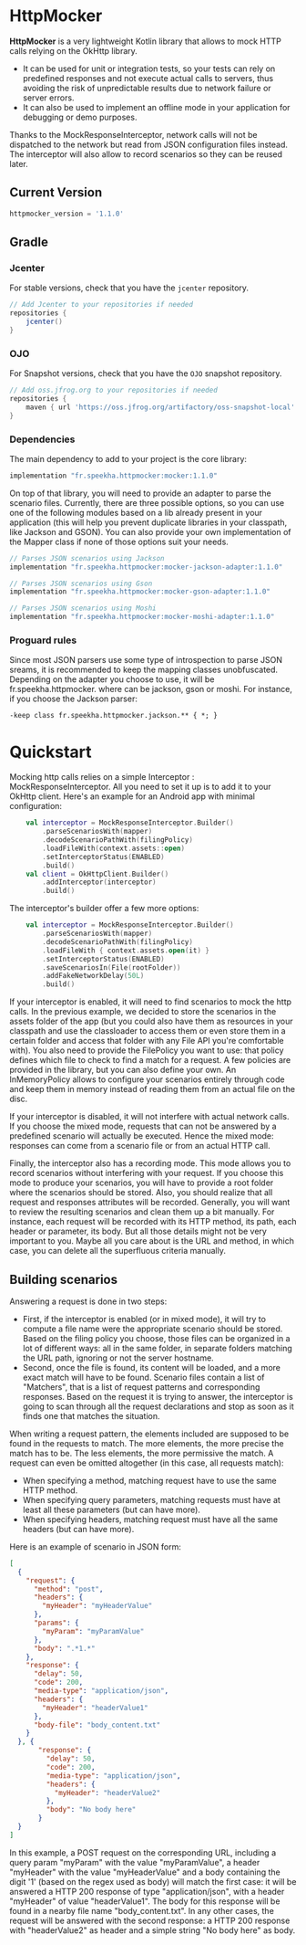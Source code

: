 # HttpMocker

**HttpMocker** is a very lightweight Kotlin library that allows to mock HTTP calls relying on the OkHttp library.

* It can be used for unit or integration tests, so your tests can rely on predefined responses and not
execute actual calls to servers, thus avoiding the risk of unpredictable results due to network failure or 
server errors. 
* It can also be used to implement an offline mode in your application for debugging or demo purposes.

Thanks to the MockResponseInterceptor, network calls will not be dispatched to the network but read from JSON
configuration files instead. The interceptor will also allow to record scenarios so they can be reused later.


## Current Version

```gradle
httpmocker_version = '1.1.0'
```

## Gradle 

### Jcenter 

For stable versions, check that you have the `jcenter` repository. 

```gradle
// Add Jcenter to your repositories if needed
repositories {
	jcenter()    
}
```

### OJO

For Snapshot versions, check that you have the `OJO` snapshot repository. 

```gradle
// Add oss.jfrog.org to your repositories if needed
repositories {
    maven { url 'https://oss.jfrog.org/artifactory/oss-snapshot-local' }
}
```

### Dependencies

The main dependency to add to your project is the core library:

```gradle
implementation "fr.speekha.httpmocker:mocker:1.1.0"
```

On top of that library, you will need to provide an adapter to parse the scenario files. Currently, there are three
possible options, so you can use one of the following modules based on a lib already present in your application 
(this will help you prevent duplicate libraries in your classpath, like Jackson and GSON). You can also provide 
your own implementation of the Mapper class if none of those options suit your needs.
```gradle
// Parses JSON scenarios using Jackson
implementation "fr.speekha.httpmocker:mocker-jackson-adapter:1.1.0"

// Parses JSON scenarios using Gson
implementation "fr.speekha.httpmocker:mocker-gson-adapter:1.1.0"

// Parses JSON scenarios using Moshi
implementation "fr.speekha.httpmocker:mocker-moshi-adapter:1.1.0"
```

### Proguard rules

Since most JSON parsers use some type of introspection to parse JSON sreams, it is recommended to keep the mapping 
classes unobfuscated. Depending on the adapter you choose to use, it will be fr.speekha.httpmocker.<adapter package>
where <adapter package> can be jackson, gson or moshi. For instance, if you choose the Jackson parser:

```
-keep class fr.speekha.httpmocker.jackson.** { *; }
```

# Quickstart

Mocking http calls relies on a simple Interceptor : MockResponseInterceptor. All you need to set it up
is to add it to your OkHttp client. Here's an example for an Android app with minimal configuration:

```kotlin
    val interceptor = MockResponseInterceptor.Builder()
        .parseScenariosWith(mapper)
        .decodeScenarioPathWith(filingPolicy)
        .loadFileWith(context.assets::open)
        .setInterceptorStatus(ENABLED)
        .build()
    val client = OkHttpClient.Builder()
        .addInterceptor(interceptor)
        .build()
```
The interceptor's builder offer a few more options:
```kotlin
    val interceptor = MockResponseInterceptor.Builder()
        .parseScenariosWith(mapper)
        .decodeScenarioPathWith(filingPolicy)
        .loadFileWith { context.assets.open(it) }
        .setInterceptorStatus(ENABLED)
        .saveScenariosIn(File(rootFolder))
        .addFakeNetworkDelay(50L)
        .build()
```
If your interceptor is enabled, it will need to find scenarios to mock the http calls. In the previous example,
we decided to store the scenarios in the assets folder of the app (but you could also have them as resources in 
your classpath and use the classloader to access them or even store them in a certain folder and access that 
folder with any File API you're comfortable with). You also need to provide the FilePolicy you want to use: that 
policy defines which file to check to find a match for a request. A few policies are provided in the library, but
you can also define your own. An InMemoryPolicy allows to configure your scenarios entirely through code and keep
them in memory instead of reading them from an actual file on the disc.

If your interceptor is disabled, it will not interfere with actual network calls. If you choose the mixed mode, 
requests that can not be answered by a predefined scenario will actually be executed. Hence the mixed mode: responses 
can come from a scenario file or from an actual HTTP call.

Finally, the interceptor also has a recording mode. This mode allows you to record scenarios without interfering 
with your request. If you choose this mode to produce your scenarios, you will have to provide a root folder where 
the scenarios should be stored. Also, you should realize that all request and responses attributes will be recorded.
Generally, you will want to review the resulting scenarios and clean them up a bit manually. For instance, each 
request will be recorded with its HTTP method, its path, each header or parameter, its body. But all those details 
might not be very important to you. Maybe all you care about is the URL and method, in which case, you can delete 
all the superfluous criteria manually.

## Building scenarios

Answering a request is done in two steps:
- First, if the interceptor is enabled (or in mixed mode), it will try to compute a file name were the appropriate 
scenario should be stored. Based on the filing policy you choose, those files can be organized in a lot of different 
ways: all in the same folder, in separate folders matching the URL path, ignoring or not the server hostname.
- Second, once the file is found, its content will be loaded, and a more exact match will have to be found. Scenario 
files contain a list of "Matchers", that is a list of request patterns and corresponding responses. Based on the 
request it is trying to answer, the interceptor is going to scan through all the request declarations and stop as soon
as it finds one that matches the situation.

When writing a request pattern, the elements included are supposed to be found in the requests to match. The more 
elements, the more precise the match has to be. The less elements, the more permissive the match. A request can even 
be omitted altogether (in this case, all requests match):
 * When specifying a method, matching request have to use the same HTTP method.
 * When specifying query parameters, matching requests must have at least all these parameters (but can have more).
 * When specifying headers, matching request must have all the same headers (but can have more).
 
 Here is an example of scenario in JSON form:
 
 ```json
 [
   {
     "request": {
       "method": "post",
       "headers": {
         "myHeader": "myHeaderValue"
       },
       "params": {
         "myParam": "myParamValue"
       },
       "body": ".*1.*"
     },
     "response": {
       "delay": 50,
       "code": 200,
       "media-type": "application/json",
       "headers": {
         "myHeader": "headerValue1"
       },
       "body-file": "body_content.txt"
     }
   }, {
        "response": {
          "delay": 50,
          "code": 200,
          "media-type": "application/json",
          "headers": {
            "myHeader": "headerValue2"
          },
          "body": "No body here"
        }
   }
 ]
 ```
 
 In this example, a POST request on the corresponding URL, including a query param "myParam" with the value 
 "myParamValue", a header "myHeader" with the value "myHeaderValue" and a body containing the digit '1' (based on 
 the regex used as body) will match the first case: it will be answered a HTTP 200 response of type 
 "application/json", with a header "myHeader" of value "headerValue1". The body for this response will be found in 
 a nearby file name "body_content.txt". In any other cases, the request will be answered with the second response:
 a HTTP 200 response with "headerValue2" as header and a simple string "No body here" as body.